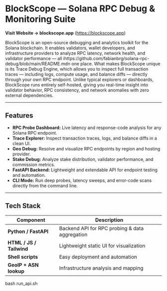 # BlockScope — Solana RPC Debug & Monitoring Suite

**Visit Website → blockscope.app** (https://blockscope.app)

BlockScope is an open-source debugging and analytics toolkit for the Solana blockchain.
It enables validators, wallet developers, and infrastructure providers to analyze RPC latency, network health, and validator performance — all ihttps://github.com/fabianbrg/solana-rpc-debug/blob/main/README.mdn one place. What makes BlockScope unique is its Trace Debug Engine, which allows you to inspect full transaction traces — including logs, compute usage, and balance diffs — directly through your own RPC endpoint.
Unlike typical explorers or dashboards, BlockScope runs entirely self-hosted, giving you real-time insight into validator behavior, RPC consistency, and network anomalies with zero external dependencies.

---

## Features

- **RPC Probe Dashboard:** Live latency and response-code analysis for any Solana RPC endpoint.  
- **Trace Explorer:** Inspect transaction traces, logs, and balance diffs in a clean UI.  
- **Geo Debug:** Resolve and visualize RPC endpoints by region and hosting provider.  
- **Stake Debug:** Analyze stake distribution, validator performance, and commission metrics.  
- **FastAPI Backend:** Lightweight and extendable API for endpoint testing and automation.  
- **CLI Mode:** Run deep probes, latency sweeps, and error-code scans directly from the command line.

---

## Tech Stack

| Component | Description |
|------------|--------------|
| **Python / FastAPI** | Backend API for RPC probing & data aggregation |
| **HTML / JS / Tailwind** | Lightweight static UI for visualization |
| **Shell scripts** | Easy deployment and automation |
| **GeoIP + ASN lookup** | Infrastructure analysis and mapping |
bash run_api.sh


